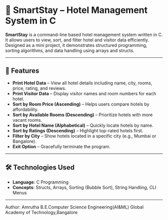 # 🏨 SmartStay – Hotel Management System in C

**SmartStay** is a command-line based hotel management system written in C. It allows users to view, sort, and filter hotel and visitor data efficiently. Designed as a mini project, it demonstrates structured programming, sorting algorithms, and data handling using arrays and structs.

---

## 📌 Features

- **Print Hotel Data** – View all hotel details including name, city, rooms, price, rating, and reviews.
- **Print Visitor Data** – Display visitor names and room numbers for each hotel.
- **Sort by Room Price (Ascending)** – Helps users compare hotels by affordability.
- **Sort by Available Rooms (Descending)** – Prioritize hotels with more vacant rooms.
- **Sort by Hotel Name (Alphabetical)** – Quickly locate hotels by name.
- **Sort by Ratings (Descending)** – Highlight top-rated hotels first.
- **Filter by City** – Show hotels located in a specific city (e.g., Mumbai or Bangalore).
- **Exit Option** – Gracefully terminate the program.

---

## 🛠️ Technologies Used

- **Language**: C Programming
- **Concepts**: Structs, Arrays, Sorting (Bubble Sort), String Handling, CLI Menus

---
Author:
Amrutha
B.E.Computer Science Engineering(AI&ML)
Global Academy of Technology,Bangalore


